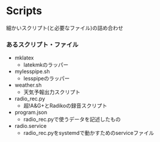 # Scripts

細かいスクリプト(と必要なファイル)の詰め合わせ

### あるスクリプト・ファイル
- mklatex
	- latekmkのラッパー
- mylesspipe.sh
	-  lesspipeのラッパー
- weather.sh
	- 天気予報出力スクリプト
- radio_rec.py
	- 超!A&G+とRadikoの録音スクリプト
- program.json
	- radio_rec.pyで使うデータを記述したもの	
- radio.service
	- radio_rec.pyをsystemdで動かすためのserviceファイル